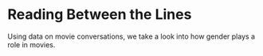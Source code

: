 # Reading Between the Lines

Using data on movie conversations, we take a look into how gender plays a role in movies.
